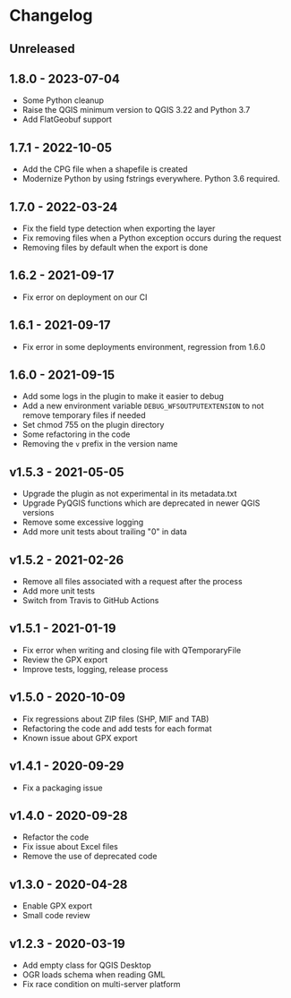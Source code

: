 # Changelog

## Unreleased

## 1.8.0 - 2023-07-04

* Some Python cleanup
* Raise the QGIS minimum version to QGIS 3.22 and Python 3.7
* Add FlatGeobuf support

## 1.7.1 - 2022-10-05

* Add the CPG file when a shapefile is created
* Modernize Python by using fstrings everywhere. Python 3.6 required.

## 1.7.0 - 2022-03-24

* Fix the field type detection when exporting the layer
* Fix removing files when a Python exception occurs during the request
* Removing files by default when the export is done

## 1.6.2 - 2021-09-17

* Fix error on deployment on our CI

## 1.6.1 - 2021-09-17

* Fix error in some deployments environment, regression from 1.6.0

## 1.6.0 - 2021-09-15

* Add some logs in the plugin to make it easier to debug
* Add a new environment variable `DEBUG_WFSOUTPUTEXTENSION` to not remove temporary files if needed
* Set chmod 755 on the plugin directory
* Some refactoring in the code
* Removing the `v` prefix in the version name

## v1.5.3 - 2021-05-05

* Upgrade the plugin as not experimental in its metadata.txt
* Upgrade PyQGIS functions which are deprecated in newer QGIS versions
* Remove some excessive logging
* Add more unit tests about trailing "0" in data

## v1.5.2 - 2021-02-26

* Remove all files associated with a request after the process
* Add more unit tests
* Switch from Travis to GitHub Actions

## v1.5.1 - 2021-01-19

* Fix error when writing and closing file with QTemporaryFile
* Review the GPX export
* Improve tests, logging, release process

## v1.5.0 - 2020-10-09

* Fix regressions about ZIP files (SHP, MIF and TAB)
* Refactoring the code and add tests for each format
* Known issue about GPX export

## v1.4.1 - 2020-09-29

* Fix a packaging issue

## v1.4.0 - 2020-09-28

* Refactor the code
* Fix issue about Excel files
* Remove the use of deprecated code

## v1.3.0 - 2020-04-28

* Enable GPX export
* Small code review

## v1.2.3 - 2020-03-19

* Add empty class for QGIS Desktop
* OGR loads schema when reading GML
* Fix race condition on multi-server platform
